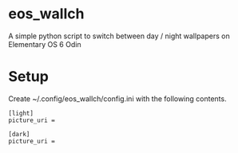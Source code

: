 # eos_wallch
A simple python script to switch between day / night wallpapers on Elementary OS 6 Odin

# Setup

Create ~/.config/eos_wallch/config.ini with the following contents.

```
[light]
picture_uri = 

[dark]
picture_uri = 
```

